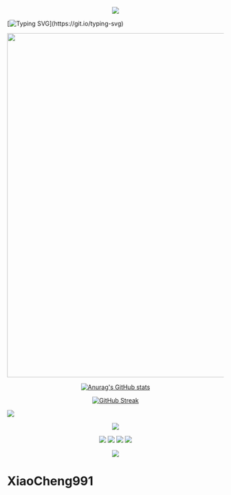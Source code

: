 <p style="text-align: center;">
<img src="https://capsule-render.vercel.app/api?type=waving&color=timeGradient&height=300&&section=header&text=Hi VISITORS&fontSize=90&fontAlign=50&fontAlignY=30&desc=I am XiaoCheng2024!&descAlign=50&descSize=30&descAlignY=60&animation=twinkling" />
</p>

<!-- 动态字体 -->
[![Typing SVG](https://readme-typing-svg.demolab.com?font=Doto&pause=1000&center=true&vCenter=true&width=435&lines=Welcome+to+my+Gitub+profile+page!)](https://git.io/typing-svg)

<!-- Stats -->
<center>
<!-- 贡献图 -->
<img width="800" src="https://github-readme-activity-graph.vercel.app/graph?username=XiaoCheng991&theme=github-compact&hide_border=true&area=true" />

[![Anurag's GitHub stats](https://github-readme-stats.vercel.app/api?username=xiaoCheng991&show_icons=true&theme=tokyonight)](https://github.com/anuraghazra/github-readme-stats)

<!-- Streak -->
[![GitHub Streak](https://streak-stats.demolab.com?user=XiaoCheng991)](https://git.io/streak-stats)

[//]: # (<!-- 语言 -->)

[//]: # (<img style="text-align: center;" src="https://github-readme-stats.vercel.app/api/top-langs/?username=XiaoCheng991&theme=transparent&hide_border=true&layout=donut-vertical&langs_count=6" />)

</center>
<!-- 技术栈 -->
<img style="text-align: center;" src="https://skillicons.dev/icons?i={YOUR_TECH_STACK}&theme=light" />

<!-- 技能 -->
<p style="text-align: center;">
<!-- https://github.com/tandpfun/skill-icons -->
<img align="center" src="https://skillicons.dev/icons?i=java,py,md,cs,html,css,js,ts&theme=light" />
</p>

<!-- 链接 -->
<p style="text-align: center;">
    <a href="https://github.com/XiaoCheng991"><img src="https://img.shields.io/badge/GitHub-XiaoCheng991-blue?logo=github" /></a>
    <a href="https://blog.csdn.net/qq_60985619?type=blog"></a>
    <a href="https://space.bilibili.com/3546566354798756?spm_id_from=333.1007.0.0"><img src="https://img.shields.io/badge/哔哩哔哩-小橙991-pink?logo=bilibili" /></a>
    <img src="https://img.shields.io/badge/QQ-2506919319-green?logo=tencentqq" />
    <!-- https://github.com/antonkomarev/github-profile-views-counter -->
    <img src="https://komarev.com/ghpvc/?username=XiaoCheng991&abbreviated=true&color=yellow" />
</p>

<p style="text-align: center;">
<img src="https://capsule-render.vercel.app/api?type=waving&color=timeGradient&height=300&&section=footer&text=KEEP GOING&fontSize=90&fontAlign=50&fontAlignY=70&desc=Active!&descAlign=50&descSize=30&descAlignY=40&animation=twinkling" />
</p>

# XiaoCheng991
